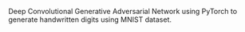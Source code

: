 Deep Convolutional Generative Adversarial Network using PyTorch to generate handwritten digits using MNIST dataset.
